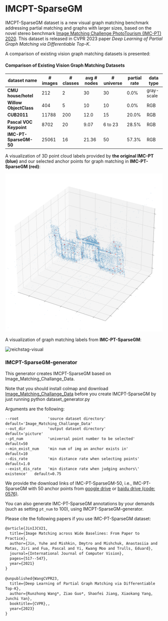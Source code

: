# IMCPT-SparseGM

IMCPT-SparseGM dataset is a new visual graph matching benchmark addressing partial matching and graphs with larger sizes, based on the novel stereo benchmark [Image Matching Challenge PhotoTourism  (IMC-PT)  2020](https://www.cs.ubc.ca/research/image-matching-challenge/2020/). This dataset is released in CVPR 2023 paper *Deep Learning of Partial Graph Matching via Differentiable Top-K*.

A comparison of existing vision graph matching datasets is presented:

#### Comparison of Existing Vision Graph Matching Datasets

| **dataset name**        | **# images** | **# classes** | **avg # nodes** | **# universe** | **partial rate** | **data type** |
| ----------------------- | ------------ | ------------- | --------------- | -------------- | ---------------- | ------------- |
| **CMU house/hotel**     | 212          | 2             | 30              | 30             | 0.0%             | gray-scale    |
| **Willow ObjectClass**  | 404          | 5             | 10              | 10             | 0.0%             | RGB           |
| **CUB2011**             | 11788        | 200           | 12.0            | 15             | 20.0%            | RGB           |
| **Pascal VOC Keypoint** | 8702         | 20            | 9.07            | 6 to 23        | 28.5%            | RGB           |
| **IMC-PT-SparseGM-50**  | 25061        | 16            | 21.36           | 50             | 57.3%            | RGB           |

A visualization of 3D point cloud labels provided by **the original IMC-PT (blue)** and our selected anchor points for graph matching in **IMC-PT-SparseGM (red)**:

![reichstag-3D-selected](./dataset_imgs/reichstag-3D-selected.png)

A visualization of graph matching labels from **IMC-PT-SparseGM**:

![reichstag-visual](./dataset_imgs/reichstag-visual.png)



### IMCPT-SparseGM-generator

This generator creates IMCPT-SparseGM based on Image_Matching_Challange_Data.

Note that you should install colmap and download [Image_Matching_Challange_Data](https://www.cs.ubc.ca/~kmyi/imw2020/data.html) before you create IMCPT-SparseGM by just running 
    python dataset_generator.py

Arguments are the following:

    --root             'source dataset directory'                             default='Image_Matching_Challange_Data'
    --out_dir          'output dataset directory'                             default='picture'
    --pt_num           'universal point number to be selected'                default=50
    --min_exist_num    'min num of img an anchor exists in'                   default=10
    --dis_rate         'min distance rate when selecting points'              default=1.0
    --exist_dis_rate   'min distance rate when judging anchors\' existence'   default=0.75

We provide the download links of IMC-PT-SparseGM-50, i.e., IMC-PT-SparseGM with 50 anchor points from [google drive](https://drive.google.com/file/d/1Po9pRMWXTqKK2ABPpVmkcsOq-6K_2v-B/view?usp=sharing) or [baidu drive (code: 0576)](https://pan.baidu.com/s/1hlJdIFp4rkiz1Y-gztyHIw).

You can also generate IMC-PT-SparseGM annotations by your demands (such as setting ``pt_num`` to 100), using IMCPT-SparseGM-generator.



Please cite the following papers if you use IMC-PT-SparseGM dataset:

```
@article{JinIJCV21,
  title={Image Matching across Wide Baselines: From Paper to Practice},
  author={Jin, Yuhe and Mishkin, Dmytro and Mishchuk, Anastasiia and Matas, Jiri and Fua, Pascal and Yi, Kwang Moo and Trulls, Eduard},
  journal={International Journal of Computer Vision},
  pages={517--547},
  year={2021}
}

@unpublished{WangCVPR23,
  title={Deep Learning of Partial Graph Matching via Differentiable Top-K},
  author={Runzhong Wang*, Ziao Guo*, Shaofei Jiang, Xiaokang Yang, Junchi Yan},
  booktitle={CVPR},,
  year={2023}
}
```
